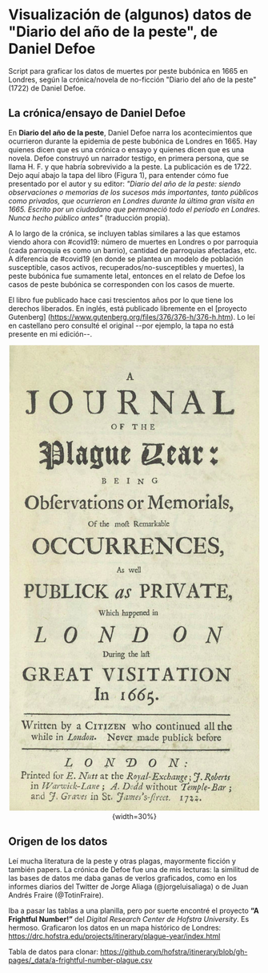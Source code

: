 # Visualización de (algunos) datos de "Diario del año de la peste", de Daniel Defoe

Script para graficar los datos de muertes por peste bubónica en 1665 en Londres, según la crónica/novela de no-ficción "Diario del año de la peste" (1722) de Daniel Defoe.

## La crónica/ensayo de Daniel Defoe


En **Diario del año de la peste**, Daniel Defoe narra los acontecimientos que ocurrieron durante la epidemia de peste bubónica de Londres en 1665. Hay quienes dicen que es una crónica o ensayo y quienes dicen que es una novela. Defoe construyó un narrador testigo, en primera persona, que se llama H. F. y que habría sobrevivido a la peste. La publicación es de 1722. Dejo aquí abajo la tapa del libro (Figura 1), para entender cómo fue presentado por el autor y su editor: _"Diario del año de la peste: siendo observaciones o memorias de los sucesos más importantes, tanto públicos como privados, que ocurrieron en Londres durante la última gran visita en 1665. Escrito por un ciudadano que permaneció todo el período en Londres. Nunca hecho público antes"_ (traducción propia).

A lo largo de la crónica, se incluyen tablas similares a las que estamos viendo ahora con #covid19: número de muertes en Londres o por parroquia (cada parroquia es como un barrio), cantidad de parroquias afectadas, etc. A diferencia de #covid19 (en donde se plantea un modelo de población susceptible, casos activos, recuperados/no-susceptibles y muertes), la peste bubónica fue sumamente letal, entonces en el relato de Defoe los casos de peste bubónica se corresponden con los casos de muerte. 

El libro fue publicado hace casi trescientos años por lo que tiene los derechos liberados. En inglés, está publicado libremente en el [proyecto Gutenberg] (https://www.gutenberg.org/files/376/376-h/376-h.htm). Lo leí en castellano pero consulté el original --por ejemplo, la tapa no está presente en mi edición--.


<center>


![Tabla del libro. Fuente: gutenberg.org](book_cover/cover.png){width=30%}


</center>

 
## Origen de los datos
Leí mucha literatura de la peste y otras plagas, mayormente ficción y también papers. La crónica de Defoe fue una de mis lecturas: la similitud de las bases de datos me daba ganas de verlos graficados, como en los informes diarios del Twitter de Jorge Aliaga (@jorgeluisaliaga) o de Juan Andrés Fraire (@TotinFraire).

Iba a pasar las tablas a una planilla, pero por suerte encontré el proyecto **“A Frightful Number!”** del _Digital Research Center de Hofstra University_. Es hermoso. Graficaron los datos en un mapa histórico de Londres:
https://drc.hofstra.edu/projects/itinerary/plague-year/index.html

Tabla de datos para clonar: https://github.com/hofstra/itinerary/blob/gh-pages/_data/a-frightful-number-plague.csv

